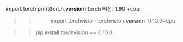import torch
print(torch.__version__)
torch 버전: 1.90 +cpu


>>> import torchvision
>>> torchvision.__version__
'0.10.0+cpu'


>> pip install torchvision == 0.10.0